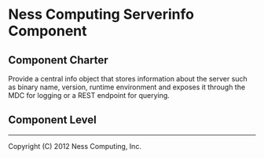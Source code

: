 Ness Computing Serverinfo Component
===================================

Component Charter
-----------------

Provide a central info object that stores information about the server such as binary name, version, runtime environment and
exposes it through the MDC for logging or a REST endpoint for querying.

Component Level
---------------


----
Copyright (C) 2012 Ness Computing, Inc.
